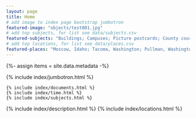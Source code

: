 ```yaml
---
layout: page
title: Home
# add image to index page bootstrap jumbotron
featured-image: "objects/test001.jpg"
# add top subjects, for list see data/subjects.csv
featured-subjects: "Buildings; Campuses; Picture postcards; County courthouses; Farms; Schools"
# add top locations, for list see data/places.csv
featured-places: "Moscow, Idaho; Tacoma, Washington; Pullman, Washington; Spokane, Washington"
---
```

{%- assign items = site.data.metadata -%}

{% include index/jumbotron.html %}

<div class="row">
  <div class="col-md-4">  

    {% include index/documents.html %}
    {% include index/time.html %}
    {% include index/subjects.html %}

  </div>
  <div class="col-md-8">

  {% include index/description.html %}
  {% include index/locations.html %}

  </div>
</div>
